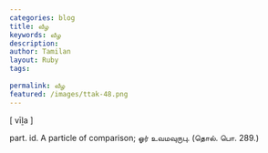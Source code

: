 ```yaml
---
categories: blog
title: வீழ
keywords: வீழ
description: 
author: Tamilan
layout: Ruby
tags: 
 
permalink: வீழ
featured: /images/ttak-48.png
---
```

  
[ vīḻa ]  
  
part. id. A particle of comparison; ஓர் உவமவுருபு. (தொல். பொ. 289.)